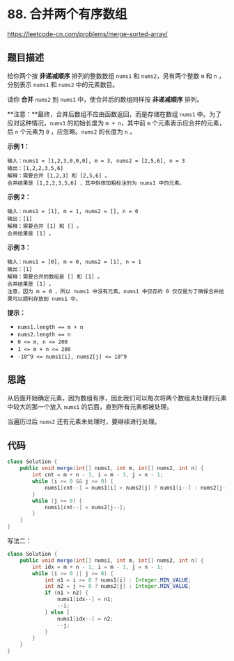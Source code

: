 # 88. 合并两个有序数组

https://leetcode-cn.com/problems/merge-sorted-array/

## 题目描述

给你两个按 **非递减顺序** 排列的整数数组 `nums1` 和 `nums2`，另有两个整数 `m` 和 `n` ，分别表示 `nums1` 和 `nums2` 中的元素数目。

请你 **合并** `nums2` 到 `nums1` 中，使合并后的数组同样按 **非递减顺序** 排列。

**注意：**最终，合并后数组不应由函数返回，而是存储在数组 `nums1` 中。为了应对这种情况，`nums1` 的初始长度为 `m + n`，其中前 `m` 个元素表示应合并的元素，后 `n` 个元素为 `0` ，应忽略。`nums2` 的长度为 `n` 。

 

**示例 1：**

```
输入：nums1 = [1,2,3,0,0,0], m = 3, nums2 = [2,5,6], n = 3
输出：[1,2,2,3,5,6]
解释：需要合并 [1,2,3] 和 [2,5,6] 。
合并结果是 [1,2,2,3,5,6] ，其中斜体加粗标注的为 nums1 中的元素。
```

**示例 2：**

```
输入：nums1 = [1], m = 1, nums2 = [], n = 0
输出：[1]
解释：需要合并 [1] 和 [] 。
合并结果是 [1] 。
```

**示例 3：**

```
输入：nums1 = [0], m = 0, nums2 = [1], n = 1
输出：[1]
解释：需要合并的数组是 [] 和 [1] 。
合并结果是 [1] 。
注意，因为 m = 0 ，所以 nums1 中没有元素。nums1 中仅存的 0 仅仅是为了确保合并结果可以顺利存放到 nums1 中。
```

 

**提示：**

* `nums1.length == m + n`
* `nums2.length == n`
* `0 <= m, n <= 200`
* `1 <= m + n <= 200`
* `-10^9 <= nums1[i], nums2[j] <= 10^9`



## 思路

从后面开始确定元素，因为数组有序，因此我们可以每次将两个数组未处理的元素中较大的那一个放入 `nums1` 的后面，直到所有元素都被处理。

当遍历过后 `nums2` 还有元素未处理时，要继续进行处理。



## 代码

```java
class Solution {
    public void merge(int[] nums1, int m, int[] nums2, int n) {
        int cnt = m + n - 1, i = m - 1, j = n - 1;
        while (i >= 0 && j >= 0) {
            nums1[cnt--] = nums1[i] > nums2[j] ? nums1[i--] : nums2[j--];
        }
        while (j >= 0) {
            nums1[cnt--] = nums2[j--];
        }
    }
}
```

写法二：

```java
class Solution {
    public void merge(int[] nums1, int m, int[] nums2, int n) {
        int idx = m + n - 1, i = m - 1, j = n - 1;
        while (i >= 0 || j >= 0) {
            int n1 = i >= 0 ? nums1[i] : Integer.MIN_VALUE;
            int n2 = j >= 0 ? nums2[j] : Integer.MIN_VALUE;
            if (n1 > n2) {
                nums1[idx--] = n1;
                --i;
            } else {
                nums1[idx--] = n2;
                --j;
            }
        }
    }
}
```


